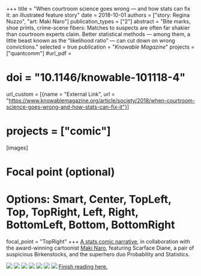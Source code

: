 +++
title = "When courtroom science goes wrong — and how stats can fix it: an illustrated feature story"
date = 2018-10-01
authors = ["story: Regina Nuzzo", "art: Maki Naro"]
publication_types = ["2"]
abstract = "Bite marks, shoe prints, crime-scene fibers: Matches to suspects are often far shakier than courtroom experts claim. Better statistical methods — among them, a little beast known as the “likelihood ratio” — can cut down on wrong convictions."
selected = true
publication = "*Knowable Magazine*"
projects = ["quantcomm"]
#url_pdf =
# doi = "10.1146/knowable-101118-4"
url_custom = [{name = "External Link", url = "https://www.knowablemagazine.org/article/society/2018/when-courtroom-science-goes-wrong-and-how-stats-can-fix-it"}]
# projects = ["comic"]
[images]

  # Focal point (optional)
  # Options: Smart, Center, TopLeft, Top, TopRight, Left, Right, BottomLeft, Bottom, BottomRight
  focal_point = "TopRight"
+++
[A stats comic narrative](https://www.knowablemagazine.org/article/society/2018/when-courtroom-science-goes-wrong-and-how-stats-can-fix-it), in collaboration with the award-winning cartoonist [Maki Naro](https://twitter.com/sciencecomic), featuring Scarface Diane, a pair of suspicious Birkenstocks, and the superhero duo Probability and Statistics.

![](https://www.knowablemagazine.org/sites/default/files/articles/167/court-forensics-comic-01-1_1.png)
![](https://www.knowablemagazine.org/sites/default/files/articles/167/court-forensics-comic-01-2_1.png)
![](https://www.knowablemagazine.org/sites/default/files/articles/167/court-forensics-comic-02-1_1.png)
![](https://www.knowablemagazine.org/sites/default/files/articles/167/court-forensics-comic-03-1_1.png)
![](https://www.knowablemagazine.org/sites/default/files/articles/167/court-forensics-comic-03-2_1.png)
![](https://www.knowablemagazine.org/sites/default/files/articles/167/court-forensics-comic-04-1_1.png)
![](https://www.knowablemagazine.org/sites/default/files/articles/167/court-forensics-comic-04-2_1.png)
[Finish reading here.](https://www.knowablemagazine.org/article/society/2018/when-courtroom-science-goes-wrong-and-how-stats-can-fix-it)

